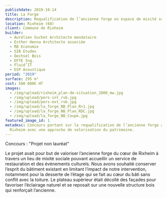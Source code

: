 ```yaml
---
publishdate: 2019-10-14
title: La Forge
description: Requalification de l’ancienne forge en espace de mixité sociale
location: Rixheim (68)
client: Commune de Rixheim
builder:
  - Aurélien Suchet Architecte mandataire
  - Esther Henna Architecte associée
  - RB Economie
  - SIB Etudes
  - Oechsel Bois
  - EFTE Ing.
  - Fluid’IT
  - ESP Acoustique
period: "2019"
surface: 295 m²
cost: 500 000€ HT
images:
  - /img/upload/rixheim_plan-de-situation_2000_mw.jpg
  - /img/upload/pers-int_rvb.jpg
  - /img/upload/pers-ext_rvb.jpg
  - /img/upload/la_forge_NB_Plan_R+1.jpg
  - /img/upload/la_forge_NB_Plan_RDC.jpg
  - /img/upload/la_forge_NB_Coupe.jpg
featured_image_id: 1
metadesc: Concours portant sur la requalification de l’ancienne forge au cœur de
  Rixheim avec une approche de valorisation du patrimoine.
---
```

Concours : "Projet non lauréat"

Le projet avait pour but de valoriser l’ancienne forge du cœur de Rixheim à travers un lieu de mixité sociale pouvant accueillir un service de restauration et des événements culturels. Nous avons souhaité conserver l’esprit du bâtiment existant en limitant l’impact de notre intervention, notamment pour la desserte de l’étage qui se fait au cœur du bâti sans conflit avec la toiture. Le plateau supérieur était décollé des façades pour favoriser l’éclairage naturel et se reposait sur une nouvelle structure bois qui renforçait l’ancienne.
